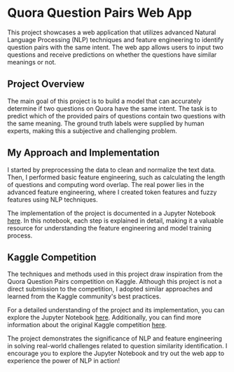 # Quora Question Pairs Web App

This project showcases a web application that utilizes advanced Natural Language Processing (NLP) techniques and feature engineering to identify question pairs with the same intent. The web app allows users to input two questions and receive predictions on whether the questions have similar meanings or not.

## Project Overview
The main goal of this project is to build a model that can accurately determine if two questions on Quora have the same intent. The task is to predict which of the provided pairs of questions contain two questions with the same meaning. The ground truth labels were supplied by human experts, making this a subjective and challenging problem.

## My Approach and Implementation
I started by preprocessing the data to clean and normalize the text data. Then, I performed basic feature engineering, such as calculating the length of questions and computing word overlap. The real power lies in the advanced feature engineering, where I created token features and fuzzy features using NLP techniques.

The implementation of the project is documented in a Jupyter Notebook [here](https://github.com/TanmayMehta-ml/Quora-Question-Pairs/blob/main/Quora%20Question%20Pairs%20-%20Model%20Training.ipynb). In this notebook, each step is explained in detail, making it a valuable resource for understanding the feature engineering and model training process.

## Kaggle Competition
The techniques and methods used in this project draw inspiration from the Quora Question Pairs competition on Kaggle. Although this project is not a direct submission to the competition, I adopted similar approaches and learned from the Kaggle community's best practices.

For a detailed understanding of the project and its implementation, you can explore the Jupyter Notebook [here](https://github.com/TanmayMehta-ml/Quora-Question-Pairs/blob/main/Quora%20Question%20Pairs%20-%20Model%20Training.ipynb). Additionally, you can find more information about the original Kaggle competition [here](https://www.kaggle.com/c/quora-question-pairs).

The project demonstrates the significance of NLP and feature engineering in solving real-world challenges related to question similarity identification. I encourage you to explore the Jupyter Notebook and try out the web app to experience the power of NLP in action!
